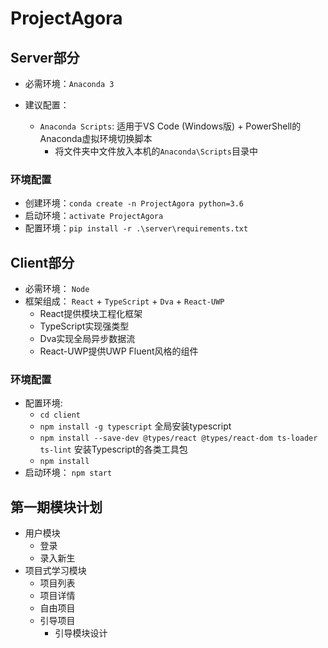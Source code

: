 # ProjectAgora

## Server部分

- 必需环境：`Anaconda 3`

- 建议配置：
    - `Anaconda Scripts`: 适用于VS Code (Windows版) + PowerShell的Anaconda虚拟环境切换脚本
        - 将文件夹中文件放入本机的`Anaconda\Scripts`目录中

### 环境配置

- 创建环境：`conda create -n ProjectAgora python=3.6`
- 启动环境：`activate ProjectAgora`
- 配置环境：`pip install -r .\server\requirements.txt`


## Client部分

- 必需环境： `Node`
- 框架组成： `React` + `TypeScript` + `Dva` + `React-UWP`
    - React提供模块工程化框架
    - TypeScript实现强类型
    - Dva实现全局异步数据流
    - React-UWP提供UWP Fluent风格的组件

### 环境配置
- 配置环境: 
    - `cd client` 
    - `npm install -g typescript` 全局安装typescript
    - `npm install --save-dev @types/react @types/react-dom ts-loader ts-lint` 安装Typescript的各类工具包
    - `npm install`
- 启动环境： `npm start`

## 第一期模块计划
- 用户模块
    - 登录
    - 录入新生
- 项目式学习模块
    - 项目列表
    - 项目详情
    - 自由项目
    - 引导项目
        - 引导模块设计